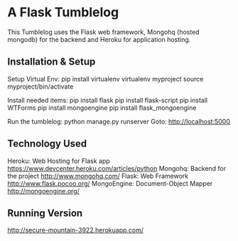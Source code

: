 A Flask Tumblelog
=================

This Tumblelog uses the Flask web framework, Mongohq (hosted mongodb) for the backend and Heroku for application hosting.

Installation & Setup
----------------------
Setup Virtual Env:
    pip install virtualenv
    virtualenv myproject
    source myproject/bin/activate

Install needed items:
    pip install flask
    pip install flask-script
    pip install WTForms
    pip install mongoengine
    pip install flask_mongoengine



Run the tumblelog:
    python manage.py runserver
    Goto: [http://localhost:5000](http://localhost:5000)

Technology Used
----------------
Heroku:  Web Hosting for Flask app https://www.devcenter.heroku.com/articles/python
Mongohq:  Backend for the project http://www.mongohq.com/
Flask:  Web Framework http://www.flask.pocoo.org/
MongoEngine:  Document-Object Mapper http://mongoengine.org/

Running Version
-----------------
http://secure-mountain-3922.herokuapp.com/
